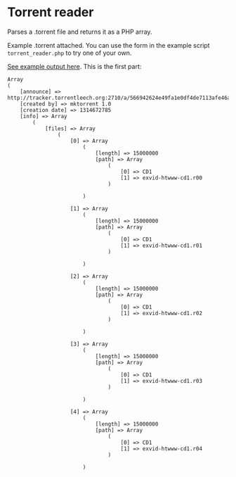 # Torrent reader

Parses a .torrent file and returns it as a PHP array.

Example .torrent attached. You can use the form in the example
script `torrent_reader.php` to try one of your own.

[See example output here](example-output.md). This is the first part:


	Array
	(
		[announce] => http://tracker.torrentleech.org:2710/a/566942624e49fa1e0df4de7113afe46a/announce
		[created by] => mktorrent 1.0
		[creation date] => 1314672785
		[info] => Array
			(
				[files] => Array
					(
						[0] => Array
							(
								[length] => 15000000
								[path] => Array
									(
										[0] => CD1
										[1] => exvid-htwww-cd1.r00
									)

							)

						[1] => Array
							(
								[length] => 15000000
								[path] => Array
									(
										[0] => CD1
										[1] => exvid-htwww-cd1.r01
									)

							)

						[2] => Array
							(
								[length] => 15000000
								[path] => Array
									(
										[0] => CD1
										[1] => exvid-htwww-cd1.r02
									)

							)

						[3] => Array
							(
								[length] => 15000000
								[path] => Array
									(
										[0] => CD1
										[1] => exvid-htwww-cd1.r03
									)

							)

						[4] => Array
							(
								[length] => 15000000
								[path] => Array
									(
										[0] => CD1
										[1] => exvid-htwww-cd1.r04
									)

							)

